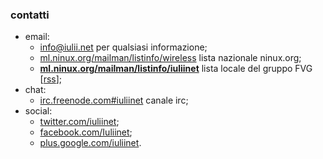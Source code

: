 ### contatti

* email: 
	* [info@iulii.net](mailto:info@iulii.net "contatti email") per qualsiasi informazione;
	* [ml.ninux.org/mailman/listinfo/wireless](http://ml.ninux.org/mailman/listinfo/wireless "ninux mailinglist") lista nazionale ninux.org;
	* [**ml.ninux.org/mailman/listinfo/iuliinet**](http://ml.ninux.org/mailman/listinfo/iuliinet "mailinglist del gruppo ninux FVG") lista locale del gruppo FVG [[rss](http://www.mail-archive.com/iuliinet@ml.ninux.org/maillist.xml "feed rss della lista IuliiNet")];
* chat:
	* [irc.freenode.com#iuliinet](irc://irc.freenonde.net#iuliinet) canale irc;
* social:	
	* [twitter.com/iuliinet](https://twitter.com/#!/iuliinet "account twitter di iulii.net");
	* [facebook.com/Iuliinet](https://www.facebook.com/Iuliinet "pagina facebook di iulii.net");
	* [plus.google.com/iuliinet](https://plus.google.com/b/110840868072539432354/ "pagina google+ di iulii.net").
